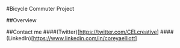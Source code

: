 #Bicycle Commuter Project

##Overview

##Contact me
####(Twitter)[https://twitter.com/CELcreative]
####(LinkedIn)[https://www.linkedin.com/in/coreyaelliott]